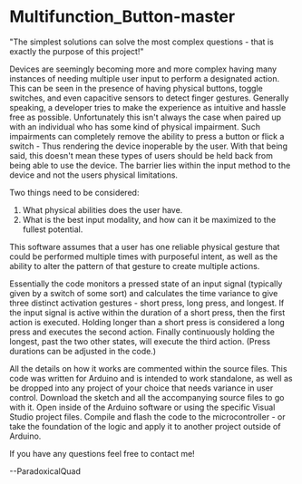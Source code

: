 # Multifunction_Button-master

"The simplest solutions can solve the most complex questions - that is exactly the purpose of this project!"

Devices are seemingly becoming more and more complex having many instances of needing multiple user input to perform a designated action. This can be seen in the presence of having physical buttons, toggle switches, and even capacitive sensors to detect finger gestures. Generally speaking, a developer tries to make the experience as intuitive and hassle free as possible. Unfortunately this isn't always the case when paired up with an individual who has some kind of physical impairment. Such impairments can completely remove the ability to press a button or flick a switch - Thus rendering the device inoperable by the user. With that being said, this doesn't mean these types of users should be held back from being able to use the device. The barrier lies within the input method to the device and not the users physical limitations.


Two things need to be considered: 
1. What physical abilities does the user have. 
2. What is the best input modality, and how can it be maximized to the fullest potential.

This software assumes that a user has one reliable physical gesture that could be performed multiple times with purposeful intent, as well as the ability to alter the pattern of that gesture to create multiple actions.

Essentially the code monitors a pressed state of an input signal (typically given by a switch of some sort) and calculates the time variance to give three distinct activation gestures - short press, long press, and longest. If the input signal is active within the duration of a short press, then the first action is executed. Holding longer than a short press is considered a long press and executes the second action. Finally continuously holding the longest, past the two other states, will execute the third action. (Press durations can be adjusted in the code.)

All the details on how it works are commented within the source files. This code was written for Arduino and is intended to work standalone, as well as be dropped into any project of your choice that needs variance in user control. Download the sketch and all the accompanying source files to go with it. Open inside of the Arduino software or using the specific Visual Studio project files. Compile and flash the code to the microcontroller - or take the foundation of the logic and apply it to another project outside of Arduino.

If you have any questions feel free to contact me!

--ParadoxicalQuad
